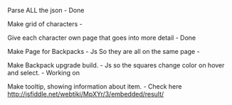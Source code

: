 Parse ALL the json - Done  

Make grid of characters  -  

Give each character own page that goes into more detail  - Done

Make Page for Backpacks - Js So they are all on the same page -

Make Backpack upgrade build. - Js so the squares change color on hover and select. - Working on

Make tooltip, showing information about item. - Check here http://jsfiddle.net/webtiki/MpXYr/3/embedded/result/
